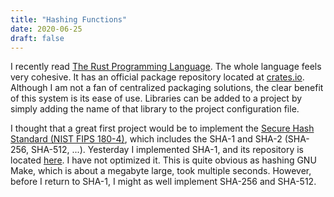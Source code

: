```yaml
---
title: "Hashing Functions"
date: 2020-06-25
draft: false
---
```


I recently read [The Rust Programming
Language](https://doc.rust-lang.org/stable/book/).
The whole language feels very cohesive. It has an official package repository
located at [crates.io](https://crates.io).
Although I am not a fan of centralized packaging solutions, the clear benefit
of this system is its ease of use.
Libraries can be added to a project by simply adding the name of that library
to the project configuration file.

I thought that a great first project would be to implement the [Secure Hash
Standard (NIST FIPS 180-4)](https://doi.org/10.6028/NIST.FIPS.180-4), which
includes the SHA-1 and SHA-2 (SHA-256, SHA-512, ...).
Yesterday I implemented SHA-1, and its repository is located
[here](https://github.com/nicbk/sha-one).
I have not optimized it.
This is quite obvious as hashing GNU Make, which is about a megabyte large, took
multiple seconds.
However, before I return to SHA-1, I might as well implement SHA-256 and
SHA-512.
